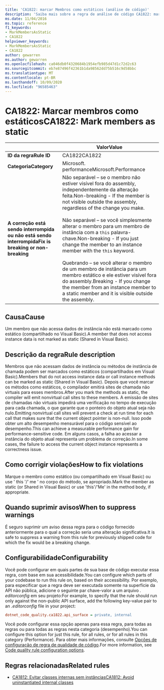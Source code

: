 ```yaml
---
title: 'CA1822: marcar Membros como estáticos (análise de código)'
description: 'Saiba mais sobre a regra de análise de código CA1822: marcar Membros como estáticos'
ms.date: 11/04/2016
ms.topic: reference
f1_keywords:
- MarkMembersAsStatic
- CA1822
helpviewer_keywords:
- MarkMembersAsStatic
- CA1822
author: gewarren
ms.author: gewarren
ms.openlocfilehash: ca046db0f4320684b1954efb985d47d1c72d2c63
ms.sourcegitcommit: eb7e87496f42361b1da98562dd75b516c9d58bbc
ms.translationtype: MT
ms.contentlocale: pt-BR
ms.lasthandoff: 10/09/2020
ms.locfileid: "96585463"
---
```

# <a name="ca1822-mark-members-as-static"></a><span data-ttu-id="37d7d-103">CA1822: Marcar membros como estáticos</span><span class="sxs-lookup"><span data-stu-id="37d7d-103">CA1822: Mark members as static</span></span>

| | <span data-ttu-id="37d7d-104">Valor</span><span class="sxs-lookup"><span data-stu-id="37d7d-104">Value</span></span> |
|-|-|
| <span data-ttu-id="37d7d-105">**ID da regra**</span><span class="sxs-lookup"><span data-stu-id="37d7d-105">**Rule ID**</span></span> |<span data-ttu-id="37d7d-106">CA1822</span><span class="sxs-lookup"><span data-stu-id="37d7d-106">CA1822</span></span>|
| <span data-ttu-id="37d7d-107">**Categoria**</span><span class="sxs-lookup"><span data-stu-id="37d7d-107">**Category**</span></span> |<span data-ttu-id="37d7d-108">Microsoft. performance</span><span class="sxs-lookup"><span data-stu-id="37d7d-108">Microsoft.Performance</span></span>|
| <span data-ttu-id="37d7d-109">**A correção está sendo interrompida ou não está sendo interrompida**</span><span class="sxs-lookup"><span data-stu-id="37d7d-109">**Fix is breaking or non-breaking**</span></span> |<span data-ttu-id="37d7d-110">Não separável – se o membro não estiver visível fora do assembly, independentemente da alteração feita.</span><span class="sxs-lookup"><span data-stu-id="37d7d-110">Non-breaking - If the member is not visible outside the assembly, regardless of the change you make.</span></span><br /><br /><span data-ttu-id="37d7d-111">Não separável – se você simplesmente alterar o membro para um membro de instância com a `this` palavra-chave.</span><span class="sxs-lookup"><span data-stu-id="37d7d-111">Non-breaking - If you just change the member to an instance member with the `this` keyword.</span></span><br/><br/><span data-ttu-id="37d7d-112">Quebrando – se você alterar o membro de um membro de instância para um membro estático e ele estiver visível fora do assembly.</span><span class="sxs-lookup"><span data-stu-id="37d7d-112">Breaking - If you change the member from an instance member to a static member and it is visible outside the assembly.</span></span>|

## <a name="cause"></a><span data-ttu-id="37d7d-113">Causa</span><span class="sxs-lookup"><span data-stu-id="37d7d-113">Cause</span></span>

<span data-ttu-id="37d7d-114">Um membro que não acessa dados de instância não está marcado como estático (compartilhado no Visual Basic).</span><span class="sxs-lookup"><span data-stu-id="37d7d-114">A member that does not access instance data is not marked as static (Shared in Visual Basic).</span></span>

## <a name="rule-description"></a><span data-ttu-id="37d7d-115">Descrição da regra</span><span class="sxs-lookup"><span data-stu-id="37d7d-115">Rule description</span></span>

<span data-ttu-id="37d7d-116">Membros que não acessam dados de instância ou métodos de instância de chamada podem ser marcados como estáticos (compartilhados em Visual Basic).</span><span class="sxs-lookup"><span data-stu-id="37d7d-116">Members that do not access instance data or call instance methods can be marked as static (Shared in Visual Basic).</span></span> <span data-ttu-id="37d7d-117">Depois que você marcar os métodos como estáticos, o compilador emitirá sites de chamada não virtuais para esses membros.</span><span class="sxs-lookup"><span data-stu-id="37d7d-117">After you mark the methods as static, the compiler will emit nonvirtual call sites to these members.</span></span> <span data-ttu-id="37d7d-118">A emissão de sites de chamadas não virtuais impedirá uma verificação no tempo de execução para cada chamada, o que garante que o ponteiro do objeto atual seja não nulo.</span><span class="sxs-lookup"><span data-stu-id="37d7d-118">Emitting nonvirtual call sites will prevent a check at run time for each call that makes sure that the current object pointer is non-null.</span></span> <span data-ttu-id="37d7d-119">Isso pode obter um alto desempenho mensurável para o código sensível ao desempenho.</span><span class="sxs-lookup"><span data-stu-id="37d7d-119">This can achieve a measurable performance gain for performance-sensitive code.</span></span> <span data-ttu-id="37d7d-120">Em alguns casos, a falha ao acessar a instância do objeto atual representa um problema de correção.</span><span class="sxs-lookup"><span data-stu-id="37d7d-120">In some cases, the failure to access the current object instance represents a correctness issue.</span></span>

## <a name="how-to-fix-violations"></a><span data-ttu-id="37d7d-121">Como corrigir violações</span><span class="sxs-lookup"><span data-stu-id="37d7d-121">How to fix violations</span></span>

<span data-ttu-id="37d7d-122">Marque o membro como estático (ou compartilhado em Visual Basic) ou use ' this '/' me ' no corpo do método, se apropriado.</span><span class="sxs-lookup"><span data-stu-id="37d7d-122">Mark the member as static (or Shared in Visual Basic) or use 'this'/'Me' in the method body, if appropriate.</span></span>

## <a name="when-to-suppress-warnings"></a><span data-ttu-id="37d7d-123">Quando suprimir avisos</span><span class="sxs-lookup"><span data-stu-id="37d7d-123">When to suppress warnings</span></span>

<span data-ttu-id="37d7d-124">É seguro suprimir um aviso dessa regra para o código fornecido anteriormente para o qual a correção seria uma alteração significativa.</span><span class="sxs-lookup"><span data-stu-id="37d7d-124">It is safe to suppress a warning from this rule for previously shipped code for which the fix would be a breaking change.</span></span>

## <a name="configurability"></a><span data-ttu-id="37d7d-125">Configurabilidade</span><span class="sxs-lookup"><span data-stu-id="37d7d-125">Configurability</span></span>

<span data-ttu-id="37d7d-126">Você pode configurar em quais partes de sua base de código executar essa regra, com base em sua acessibilidade.</span><span class="sxs-lookup"><span data-stu-id="37d7d-126">You can configure which parts of your codebase to run this rule on, based on their accessibility.</span></span> <span data-ttu-id="37d7d-127">Por exemplo, para especificar que a regra deve ser executada somente na superfície da API não pública, adicione o seguinte par chave-valor a um arquivo *. editorconfig* em seu projeto:</span><span class="sxs-lookup"><span data-stu-id="37d7d-127">For example, to specify that the rule should run only against the non-public API surface, add the following key-value pair to an *.editorconfig* file in your project:</span></span>

```ini
dotnet_code_quality.ca1822.api_surface = private, internal
```

<span data-ttu-id="37d7d-128">Você pode configurar essa opção apenas para essa regra, para todas as regras ou para todas as regras nesta categoria (desempenho).</span><span class="sxs-lookup"><span data-stu-id="37d7d-128">You can configure this option for just this rule, for all rules, or for all rules in this category (Performance).</span></span> <span data-ttu-id="37d7d-129">Para obter mais informações, consulte [Opções de configuração de regra de qualidade de código](../code-quality-rule-options.md).</span><span class="sxs-lookup"><span data-stu-id="37d7d-129">For more information, see [Code quality rule configuration options](../code-quality-rule-options.md).</span></span>

## <a name="related-rules"></a><span data-ttu-id="37d7d-130">Regras relacionadas</span><span class="sxs-lookup"><span data-stu-id="37d7d-130">Related rules</span></span>

- [<span data-ttu-id="37d7d-131">CA1812: Evitar classes internas sem instâncias</span><span class="sxs-lookup"><span data-stu-id="37d7d-131">CA1812: Avoid uninstantiated internal classes</span></span>](ca1812.md)
